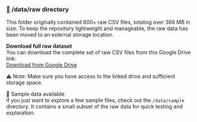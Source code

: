 ### 📁 /data/raw directory  
This folder originally contained 600+ raw CSV files, totaling over 366 MB in size. To keep the repository lightweight and manageable, the raw data has been moved to an external storage location.

**Download full raw dataset**  
You can download the complete set of raw CSV files from this Google Drive link:  
[Download from Google Drive](https://drive.google.com/drive/folders/1JuosK4Zv5-69AQmq-9mkJvQM7vR-h8wO?usp=sharing)

⚠️ Note: Make sure you have access to the linked drive and sufficient storage space.

📂 Sample data available  
If you just want to explore a few sample files, check out the `/data/sample` directory. It contains a small subset of the raw data for quick testing and exploration.